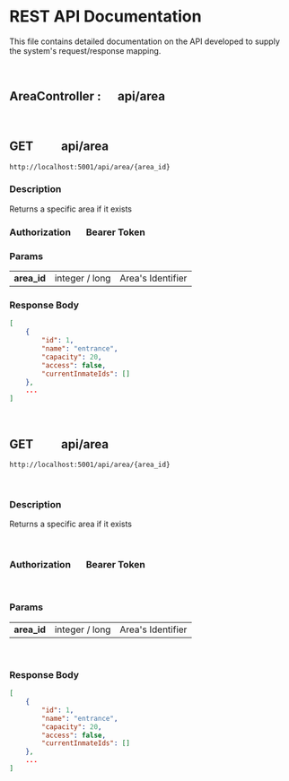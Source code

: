 # **REST API Documentation**

This file contains detailed documentation on the API developed to supply the system's request/response mapping.

<br/>

## **AreaController :&nbsp;&nbsp;&nbsp;&nbsp;&nbsp; api/area**

<br/>

## **GET**&nbsp;&nbsp;&nbsp;&nbsp;&nbsp;&nbsp;&nbsp;&nbsp;&nbsp; api/area

```
http://localhost:5001/api/area/{area_id}
```

### **Description**
Returns a specific area if it exists

### **Authorization** &nbsp;&nbsp;&nbsp;&nbsp;&nbsp; Bearer Token

### **Params**

|             |                |                   |
| ----------- | -------------- | ----------------: |
| **area_id** | integer / long | Area's Identifier |

### **Response Body**

```json
[
    {
        "id": 1,
        "name": "entrance",
        "capacity": 20,
        "access": false,
        "currentInmateIds": []
    }, 
    ...
]
```

<br/>

## **GET**&nbsp;&nbsp;&nbsp;&nbsp;&nbsp;&nbsp;&nbsp;&nbsp;&nbsp; api/area

```http
http://localhost:5001/api/area/{area_id}
```

<br/>

### **Description**

Returns a specific area if it exists

<br/>

### **Authorization** &nbsp;&nbsp;&nbsp;&nbsp;&nbsp; Bearer Token

<br/>

### **Params**

|             |                |                   |
| ----------- | -------------- | ----------------: |
| **area_id** | integer / long | Area's Identifier |

<br/>

### **Response Body**

```json
[
    {
        "id": 1,
        "name": "entrance",
        "capacity": 20,
        "access": false,
        "currentInmateIds": []
    }, 
    ...
]
```

<br/>
